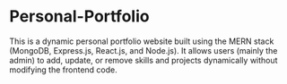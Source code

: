 # Personal-Portfolio
This is a dynamic personal portfolio website built using the MERN stack (MongoDB, Express.js, React.js, and Node.js). It allows users (mainly the admin) to add, update, or remove skills and projects dynamically without modifying the frontend code.
